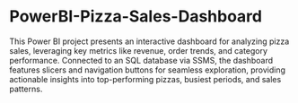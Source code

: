 # PowerBI-Pizza-Sales-Dashboard
This Power BI project presents an interactive dashboard for analyzing pizza sales, leveraging key metrics like revenue, order trends, and category performance. Connected to an SQL database via SSMS, the dashboard features slicers and navigation buttons for seamless exploration, providing actionable insights into top-performing pizzas, busiest periods, and sales patterns.
